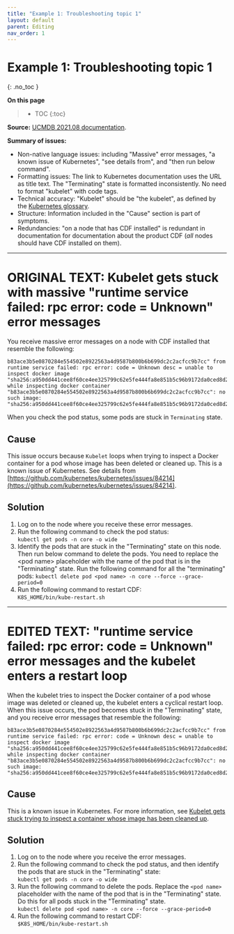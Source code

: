 ```yaml
---
title: "Example 1: Troubleshooting topic 1"
layout: default
parent: Editing
nav_order: 1
---
```


# Example 1: Troubleshooting topic 1
{: .no_toc }

**On this page**
> - TOC
> {:toc}

**Source:** [UCMDB 2021.08 documentation](https://docs.microfocus.com/doc/UCMDB_Containerized/2021.08/KubectlInspectorError).

**Summary of issues:**

- Non-native language issues: including "Massive" error messages, "a known issue of Kubernetes", "see details from", and "then run below command".
- Formatting issues: The link to Kubernetes documentation uses the URL as title text. The "Terminating" state is formatted inconsistently. No need to format "kubelet" with code tags.
- Technical accuracy: "Kubelet" should be "the kubelet", as defined by the  [Kubernetes glossary](https://kubernetes.io/docs/reference/command-line-tools-reference/kubelet). 
- Structure: Information included in the "Cause" section is part of symptoms.
- Redundancies: "on a node that has CDF installed" is redundant in documentation for documentation about the product CDF (*all* nodes should have CDF installed on them).


***

# ORIGINAL TEXT: Kubelet gets stuck with massive "runtime service failed: rpc error: code = Unknown" error messages

You receive massive error messages on a node with CDF installed that resemble the following:

```
b83ace3b5e0870284e554502e8922563a4d9587b800b6b699dc2c2acfcc9b7cc" from runtime service failed: rpc error: code = Unknown desc = unable to inspect docker image "sha256:a950dd441cee8f60ce4ee325799c62e5fe444fa8e851b5c96b9172da0ced8d28" while inspecting docker container "b83ace3b5e0870284e554502e8922563a4d9587b800b6b699dc2c2acfcc9b7cc": no such image: "sha256:a950dd441cee8f60ce4ee325799c62e5fe444fa8e851b5c96b9172da0ced8d28"
```

When you check the pod status, some pods are stuck in `Terminating` state.

## Cause

This issue occurs because `Kubelet` loops when trying to inspect a Docker container for a pod whose image has been deleted or cleaned up. This is a known issue of Kubernetes. See details from [https://github.com/kubernetes/kubernetes/issues/84214](https://github.com/kubernetes/kubernetes/issues/84214).

## Solution 

1.  Log on to the node where you receive these error messages.
2.  Run the following command to check the pod status:  
   `kubectl get pods -n core -o wide`
3.  Identify the pods that are stuck in the "Terminating" state on this node. Then run below command to delete the pods. You need to replace the \<pod name> placeholder with the name of the pod that is in the "Terminating" state. Run the following command for all the "terminating" pods: 
   `kubectl delete pod <pod name> -n core --force --grace-period=0`
4. Run the following command to restart CDF:  
   `K8S_HOME/bin/kube-restart.sh`


***

# EDITED TEXT: "runtime service failed: rpc error: code = Unknown" error messages and the kubelet enters a restart loop

When the kubelet tries to inspect the Docker container of a pod whose image was deleted or cleaned up, the kubelet enters a cyclical restart loop. When this issue occurs, the pod becomes stuck in the "Terminating" state, and you receive error messages that resemble the following:

```
b83ace3b5e0870284e554502e8922563a4d9587b800b6b699dc2c2acfcc9b7cc" from runtime service failed: rpc error: code = Unknown desc = unable to inspect docker image "sha256:a950dd441cee8f60ce4ee325799c62e5fe444fa8e851b5c96b9172da0ced8d28" while inspecting docker container "b83ace3b5e0870284e554502e8922563a4d9587b800b6b699dc2c2acfcc9b7cc": no such image: "sha256:a950dd441cee8f60ce4ee325799c62e5fe444fa8e851b5c96b9172da0ced8d28"`  
```


## Cause

This is a known issue in Kubernetes. For more information, see [Kubelet gets stuck trying to inspect a container whose image has been cleaned up](https://github.com/kubernetes/kubernetes/issues/84214).

## Solution

1.  Log on to the node where you receive the error messages.
2.  Run the following command to check the pod status, and then identify the pods that are stuck in the "Terminating" state:  
`kubectl get pods -n core -o wide `
3.   Run the following command to delete the pods. Replace the `<pod name>` placeholder with the name of the pod that is in the "Terminating" state. Do this for all pods stuck in the "Terminating" state.  
`kubectl delete pod <pod name> -n core --force --grace-period=0`
4.  Run the following command to restart CDF:  
`$K8S_HOME/bin/kube-restart.sh`

